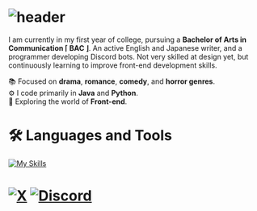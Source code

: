 # ![header](https://capsule-render.vercel.app/api?type=rounded&height=110&color=gradient&text=👋%20Welcome!%20I'm%20Yuu&fontColor=ffffff&fontSize=50&fontAlign=34&reversal=false&fontAlignY=53&textBg=false&section=header)

I am currently in my first year of college, pursuing a **Bachelor of Arts in Communication ⌈ BAC ⌋**. An active English and Japanese writer, and a programmer developing Discord bots. Not very skilled at design yet, but continuously learning to improve front-end development skills.

📚 Focused on **drama**, **romance**, **comedy**, and **horror genres**.<br>
⚙️ I code primarily in **Java** and **Python**.<br>
🔎 Exploring the world of **Front-end**.

# 🛠️ Languages and Tools

[![My Skills](https://skillicons.dev/icons?i=java,js,nodejs,py,bots,kotlin,visualstudio)](https://skillicons.dev)

# [![X](https://img.shields.io/badge/X-@xyukuri-000000?style=for-the-badge&logo=x&logoColor=white)](https://x.com/xyukuri) [![Discord](https://img.shields.io/badge/discord-xyukuri-%235865F2?style=for-the-badge&logo=discord&logoColor=white)](https://discordapp.com/users/732523417412304897)

